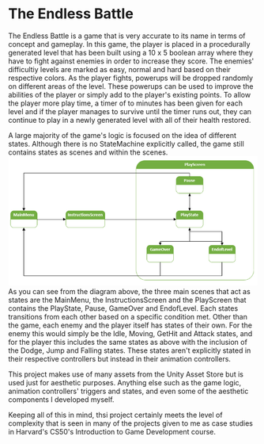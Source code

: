 ﻿# The Endless Battle
The Endless Battle is a game that is very accurate to its name in terms of concept and gameplay. In this game, the player is placed in a procedurally generated level that has been built using a 10 x 5 boolean array where they have to fight against enemies in order to increase they score. The enemies' difficultiy levels are marked as easy, normal and hard based on their respective colors. As the player fights, powerups will be dropped randomly on different areas of the level. These powerups can be used to improve the abilities of the player or simply add to the player's existing points. To allow the player more play time, a timer of to minutes has been given for each level and if the player manages to survive until the timer runs out, they can continue to play in a newly generated level with all of their health restored.

A large majority of the game's logic is focused on the idea of different states. Although there is no StateMachine explicitly called, the game still contains states as scenes and within the scenes.
![States](States.png)
As you can see from the diagram above, the three main scenes that act as states are the MainMenu, the InstructionsScreen and the PlayScreen that contains the PlayState, Pause, GameOver and EndofLevel. Each states transitions from each other based on a specific condition met. Other than the game, each enemy and the player itself has states of their own. For the enemy this would simply be the Idle, Moving, GetHit and Attack states, and for the player this includes the same states as above with the inclusion of the Dodge, Jump and Falling states. These states aren't explicitly stated in their respective controllers but instead in their animation controllers.

This project makes use of many assets from the Unity Asset Store but is used just for aesthetic purposes. Anything else such as the game logic, animation controllers' triggers and states, and even some of the aesthetic components I developed myself.

Keeping all of this in mind, thsi project certainly meets the level of complexity that is seen in many of the projects given to me as case studies in Harvard's CS50's Introduction to Game Development course.